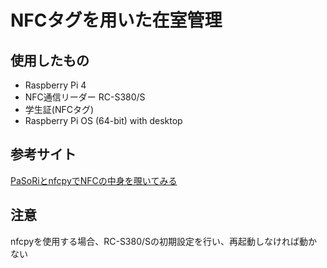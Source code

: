 # NFCタグを用いた在室管理
## 使用したもの
- Raspberry Pi 4
- NFC通信リーダー RC-S380/S
- 学生証(NFCタグ)
- Raspberry Pi OS (64-bit) with desktop
## 参考サイト
[PaSoRiとnfcpyでNFCの中身を覗いてみる](https://qiita.com/h_tyokinuhata/items/2733d3c5bc126d5d4445)
## 注意
nfcpyを使用する場合、RC-S380/Sの初期設定を行い、再起動しなければ動かない
